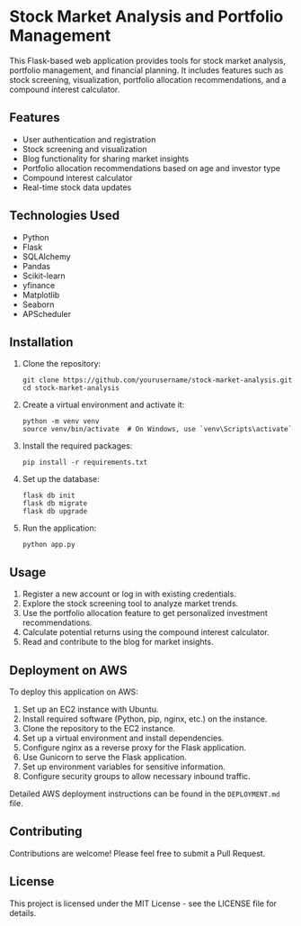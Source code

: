 # Stock Market Analysis and Portfolio Management

This Flask-based web application provides tools for stock market analysis, portfolio management, and financial planning. It includes features such as stock screening, visualization, portfolio allocation recommendations, and a compound interest calculator.

## Features

- User authentication and registration
- Stock screening and visualization
- Blog functionality for sharing market insights
- Portfolio allocation recommendations based on age and investor type
- Compound interest calculator
- Real-time stock data updates

## Technologies Used

- Python
- Flask
- SQLAlchemy
- Pandas
- Scikit-learn
- yfinance
- Matplotlib
- Seaborn
- APScheduler

## Installation

1. Clone the repository:
   ```
   git clone https://github.com/yourusername/stock-market-analysis.git
   cd stock-market-analysis
   ```

2. Create a virtual environment and activate it:
   ```
   python -m venv venv
   source venv/bin/activate  # On Windows, use `venv\Scripts\activate`
   ```

3. Install the required packages:
   ```
   pip install -r requirements.txt
   ```

4. Set up the database:
   ```
   flask db init
   flask db migrate
   flask db upgrade
   ```

5. Run the application:
   ```
   python app.py
   ```

## Usage

1. Register a new account or log in with existing credentials.
2. Explore the stock screening tool to analyze market trends.
3. Use the portfolio allocation feature to get personalized investment recommendations.
4. Calculate potential returns using the compound interest calculator.
5. Read and contribute to the blog for market insights.

## Deployment on AWS

To deploy this application on AWS:

1. Set up an EC2 instance with Ubuntu.
2. Install required software (Python, pip, nginx, etc.) on the instance.
3. Clone the repository to the EC2 instance.
4. Set up a virtual environment and install dependencies.
5. Configure nginx as a reverse proxy for the Flask application.
6. Use Gunicorn to serve the Flask application.
7. Set up environment variables for sensitive information.
8. Configure security groups to allow necessary inbound traffic.

Detailed AWS deployment instructions can be found in the `DEPLOYMENT.md` file.

## Contributing

Contributions are welcome! Please feel free to submit a Pull Request.

## License

This project is licensed under the MIT License - see the LICENSE file for details.
